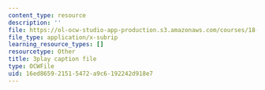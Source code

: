 ```yaml
---
content_type: resource
description: ''
file: https://ol-ocw-studio-app-production.s3.amazonaws.com/courses/18-01sc-single-variable-calculus-fall-2010/16ed865921515472a9c6192242d918e7_2_7htv5eviM.vtt
file_type: application/x-subrip
learning_resource_types: []
resourcetype: Other
title: 3play caption file
type: OCWFile
uid: 16ed8659-2151-5472-a9c6-192242d918e7
---
```

